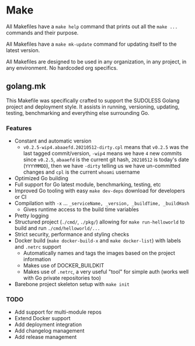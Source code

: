 # Make

All Makefiles have a `make help` command that prints out all the `make ...` commands and their purpose.

All Makefiles have a `make mk-update` command for updating itself to the latest version.

All Makefiles are designed to be used in any organization, in any project, in any environment. No hardcoded org specifics.

## golang.mk

This Makefile was specifically crafted to support the SUDOLESS Golang project and deployment style. It assists in
running, versioning, updating, testing, benchmarking and everything else surrounding Go.

### Features

* Constant and automatic version
  * `v0.2.5-wip4.abaaefd.20210512-dirty.cpl` means that `v0.2.5` was the last tagged commit/version, `-wip4` means we have `4` new commits since `v0.2.5`, `abaaefd` is the current git hash, `20210512` is today's date (`YYYYMMDD`), then we have `-dirty` telling us we have un-committed changes and `cpl` is the current `whoami` username
* Optimized Go building
* Full support for Go latest module, benchmarking, testing, etc
* Improved Go tooling with easy `make dev-deps` download for developers or CI
* Compilation with `-x` ... `_serviceName, _version, _buildTime, _buildHash`
    * Gives runtime access to the build time variables
* Pretty logging
* Structured project (`./cmd/`, `./pkg/`) allowing for `make run-helloworld` to build and run `./cmd/helloworld/...`
* Strict security, performance and styling checks
* Docker build (`make docker-build-x` and `make docker-list`) with labels and `.netrc` support
  * Automatically names and tags the images based on the project information
  * Makes use of DOCKER_BUILDKIT
  * Makes use of `.netrc`, a very useful "tool" for simple auth (works well with Go private repositories too)
* Barebone project skeleton setup with `make init`

### TODO

* Add support for multi-module repos
* Extend Docker support
* Add deployment integration
* Add changelog management
* Add release management
